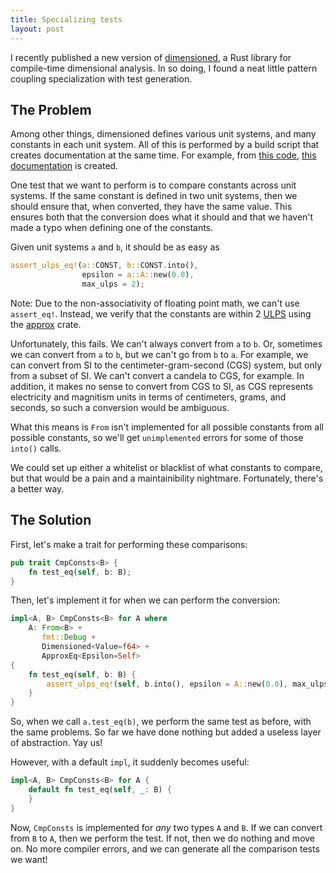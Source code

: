 ```yaml
---
title: Specializing tests
layout: post
---
```


I recently published a new version of [dimensioned](https://crates.io/crates/dimensioned/), a Rust
library for compile-time dimensional analysis. In so doing, I found a neat little pattern coupling
specialization with test generation.

## The Problem

Among other things, dimensioned defines various unit systems, and many constants in each unit
system. All of this is performed by a build script that creates documentation at the same time. For
example, from [this code](https://github.com/paholg/dimensioned/blob/master/src/build/si.rs),
[this documentation](http://paholg.com/dimensioned/dimensioned/unit_systems/si/index.html) is
created.

One test that we want to perform is to compare constants across unit systems. If the same constant
is defined in two unit systems, then we should ensure that, when converted, they have the same
value. This ensures both that the conversion does what it should and that we haven't made a typo
when defining one of the constants.

Given unit systems `a` and `b`, it should be as easy as

```rust
assert_ulps_eq!(a::CONST, b::CONST.into(),
                epsilon = a::A::new(0.0),
                max_ulps = 2);
```

Note: Due to the non-associativity of floating point math, we can't use
`assert_eq!`. Instead, we verify that the constants are within 2
[ULPS](https://en.wikipedia.org/wiki/Unit_in_the_last_place) using the
[approx](https://github.com/brendanzab/approx) crate.

Unfortunately, this fails. We can't always convert from `a` to `b`. Or, sometimes we can convert
from `a` to `b`, but we can't go from `b` to `a`. For example, we can convert from SI to the
centimeter-gram-second (CGS) system, but only from a subset of SI. We can't convert a candela to
CGS, for example. In addition, it makes no sense to convert from CGS to SI, as CGS represents
electricity and magnitism units in terms of centimeters, grams, and seconds, so such a conversion
would be ambiguous.

What this means is `From` isn't implemented for all possible constants from all possible constants,
so we'll get `unimplemented` errors for some of those `into()` calls.

We could set up either a whitelist or blacklist of what constants to compare, but
that would be a pain and a maintainibility nightmare. Fortunately, there's a better way.

## The Solution

First, let's make a trait for performing these comparisons:

```rust
pub trait CmpConsts<B> {
    fn test_eq(self, b: B);
}
```

Then, let's implement it for when we can perform the conversion:

```rust
impl<A, B> CmpConsts<B> for A where
    A: From<B> +
       fmt::Debug +
       Dimensioned<Value=f64> +
       ApproxEq<Epsilon=Self>
{
    fn test_eq(self, b: B) {
        assert_ulps_eq!(self, b.into(), epsilon = A::new(0.0), max_ulps = 2);
    }
}
```

So, when we call `a.test_eq(b)`, we perform the same test as before, with the same problems. So far
we have done nothing but added a useless layer of abstraction. Yay us!

However, with a default `impl`, it suddenly becomes useful:

```rust
impl<A, B> CmpConsts<B> for A {
    default fn test_eq(self, _: B) {
    }
}
```

Now, `CmpConsts` is implemented for *any* two types `A` and `B`. If we can convert from `B` to `A`,
then we perform the test. If not, then we do nothing and move on. No more compiler errors, and we
can generate all the comparison tests we want!
